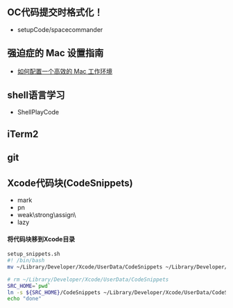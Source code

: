 ## OC代码提交时格式化！
- setupCode/spacecommander

## 强迫症的 Mac 设置指南
- [如何配置一个高效的 Mac 工作环境](./ocds-guide-to-setting-up-mac/README.md)

## shell语言学习
- ShellPlayCode

## iTerm2

## git 


## Xcode代码块(CodeSnippets)
- mark 
- pn
- weak\strong\assign\
- lazy

#### 将代码块移到Xcode目录
```sh
setup_snippets.sh
#! /bin/bash
mv ~/Library/Developer/Xcode/UserData/CodeSnippets ~/Library/Developer/Xcode/UserData/CodeSnippets.backup

# rm ~/Library/Developer/Xcode/UserData/CodeSnippets
SRC_HOME=`pwd`
ln -s ${SRC_HOME}/CodeSnippets ~/Library/Developer/Xcode/UserData/CodeSnippets
echo "done"
```
